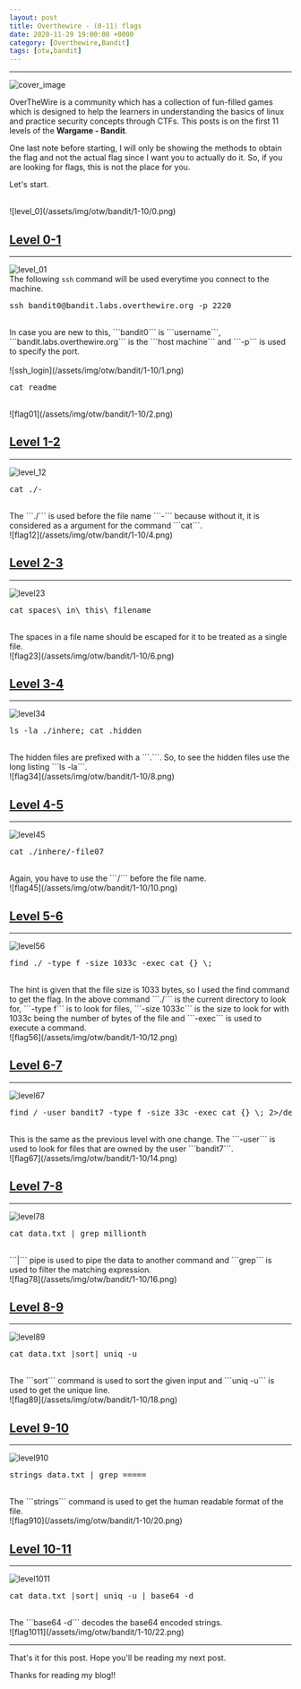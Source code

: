 ```yaml
---
layout: post
title: Overthewire - (0-11) flags
date: 2020-11-29 19:00:00 +0000
category: [Overthewire,Bandit]
tags: [otw,bandit]
---
```


---
![cover_image](/assets/img/otw/bandit/1-10/cover_image.png)
<br>
<p>OverTheWire is a community which has a collection of fun-filled games which is designed to help the learners in understanding the basics of linux and practice security concepts through CTFs. This posts is on the first 11 levels of the <b>Wargame - Bandit</b>.</p>

One last note before starting, I will only be showing the methods to obtain the flag and not the actual flag since I want you to actually do it. So, if you are looking for flags, this is not the place for you. 

Let's start.

<br>
![level_0](/assets/img/otw/bandit/1-10/0.png)

## <ins>Level 0-1</ins>
---
![level_01](/assets/img/otw/bandit/1-10/3.png)
<br>
The following ```ssh``` command will be used everytime you connect to the machine.
<pre>ssh bandit0@bandit.labs.overthewire.org -p 2220</pre>
<br>
In case you are new to this, ```bandit0``` is ```username```, ```bandit.labs.overthewire.org``` is the ```host machine``` and ```-p``` is used to specify the port.
<br><br>
![ssh_login](/assets/img/otw/bandit/1-10/1.png)
<br>
<pre>cat readme</pre>
<br>
![flag01](/assets/img/otw/bandit/1-10/2.png)
<br>

## <ins>Level 1-2</ins>
---
![level_12](/assets/img/otw/bandit/1-10/5.png)
<br>
<pre>cat ./- </pre>
<br>
The ```./``` is used before the file name ```-``` because without it, it is considered as a argument for the command ```cat```.
<br>
![flag12](/assets/img/otw/bandit/1-10/4.png)
<br>


## <ins>Level 2-3</ins>
---
![level23](/assets/img/otw/bandit/1-10/7.png)
<br>
<pre>cat spaces\ in\ this\ filename</pre>
<br>
The spaces in a file name should be escaped for it to be treated as a single file.
<br>
![flag23](/assets/img/otw/bandit/1-10/6.png)
<br>

## <ins> Level 3-4</ins>
---
![level34](/assets/img/otw/bandit/1-10/9.png)
<br>
<pre>ls -la ./inhere; cat .hidden</pre>
<br>
The hidden files are prefixed with a ```.```. So, to see the hidden files use the long listing ```ls -la```.
<br>
![flag34](/assets/img/otw/bandit/1-10/8.png)
<br>

## <ins> Level 4-5</ins>
---
![level45](/assets/img/otw/bandit/1-10/11.png)
<br>
<pre>cat ./inhere/-file07</pre>
<br>
Again, you have to use the ```/``` before the file name.
<br>
![flag45](/assets/img/otw/bandit/1-10/10.png)
<br>

## <ins>Level 5-6</ins>
---
![level56](/assets/img/otw/bandit/1-10/13.png)
<br>
<pre>find ./ -type f -size 1033c -exec cat {} \;</pre>
<br>
The hint is given that the file size is 1033 bytes, so I used the find command to get the flag. In the above command ```./``` is the current directory to look for, ```-type f``` is to look for files, ```-size 1033c``` is the size to look for with 1033c being the number of bytes of the file and ```-exec``` is used to execute a command.
<br>
![flag56](/assets/img/otw/bandit/1-10/12.png)
<br>

## <ins>Level 6-7</ins>
---
![level67](/assets/img/otw/bandit/1-10/15.png)
<br>
<pre>find / -user bandit7 -type f -size 33c -exec cat {} \; 2>/dev/null</pre>
<br>
This is the same as the previous level with one change. The ```-user``` is used to look for files that are owned by the user ```bandit7```.
<br>
![flag67](/assets/img/otw/bandit/1-10/14.png)
<br>

## <ins>Level 7-8</ins>
---
![level78](/assets/img/otw/bandit/1-10/17.png)
<br>
<pre>cat data.txt | grep millionth</pre>
<br>
```|``` pipe is used to pipe the data to another command and ```grep``` is used to filter the matching expression.
<br>
![flag78](/assets/img/otw/bandit/1-10/16.png)
<br>

## <ins>Level 8-9</ins>
---
![level89](/assets/img/otw/bandit/1-10/19.png)
<br>
<pre>cat data.txt |sort| uniq -u</pre>
<br>
The ```sort``` command is used to sort the given input and ```uniq -u``` is used to get the unique line.
<br>
![flag89](/assets/img/otw/bandit/1-10/18.png)
<br>

## <ins>Level 9-10</ins>
---
![level910](/assets/img/otw/bandit/1-10/21.png)
<br>
<pre>strings data.txt | grep =====</pre>
<br>
The ```strings``` command is used to get the human readable format of the file.
<br>
![flag910](/assets/img/otw/bandit/1-10/20.png)
<br>

## <ins>Level 10-11</ins>
---
![level1011](/assets/img/otw/bandit/1-10/23.png)
<br>
<pre>cat data.txt |sort| uniq -u | base64 -d</pre>
<br>
The ```base64 -d``` decodes the base64 encoded strings.
<br>
![flag1011](/assets/img/otw/bandit/1-10/22.png)

---

That's it for this post. Hope you'll be reading my next post.

Thanks for reading my blog!!
